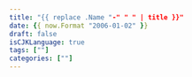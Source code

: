 ```yaml
---
title: "{{ replace .Name "-" " " | title }}"
date: {{ now.Format "2006-01-02" }}
draft: false
isCJKLanguage: true
tags: [""]
categories: [""]
---
```


